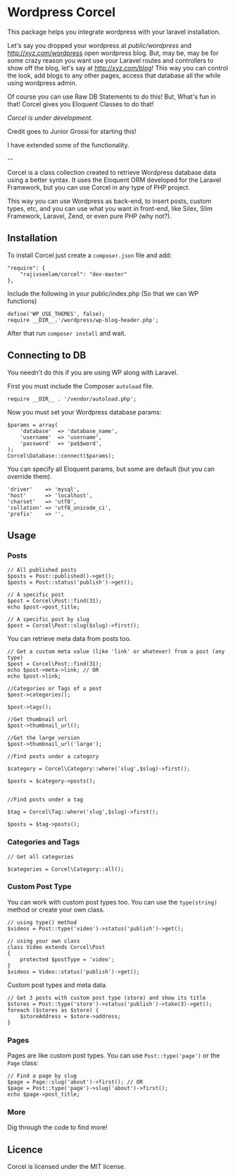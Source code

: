 Wordpress Corcel
================

This package helps you integrate wordpress with your laravel installation.

Let's say you dropped your wordpress at *public/wordpress* and http://xyz.com/wordpress open wordpress blog. But, may be, may be for some crazy reason you want use your Laravel routes and controllers to show off the blog, let's say at http://xyz.com/blog! This way you can control the look, add blogs to any other pages, access that database all the while using wordpress admin.

Of course you can use Raw DB Statements to do this! But, What's fun in that! Corcel gives you Eloquent Classes to do that!

*Corcel is under development.*

Credit goes to Junior Grossi for starting this!

I have extended some of the functionality. 

--

Corcel is a class collection created to retrieve Wordpress database data using a better syntax. It uses the Eloquent ORM developed for the Laravel Framework, but you can use Corcel in any type of PHP project.

This way you can use Wordpress as back-end, to insert posts, custom types, etc, and you can use what you want in front-end, like Silex, Slim Framework, Laravel, Zend, or even pure PHP (why not?).

## Installation

To install Corcel just create a `composer.json` file and add:

    "require": {
        "rajivseelam/corcel": "dev-master"
    },

Include the following in your public/index.php (So that we can WP functions)

    define('WP_USE_THEMES', false);
    require __DIR__.'/wordpress/wp-blog-header.php';

After that run `composer install` and wait.

## Connecting to DB

You needn't do this if you are using WP along with Laravel.

First you must include the Composer `autoload` file.

    require __DIR__ . '/vendor/autoload.php';

Now you must set your Wordpress database params:

    $params = array(
        'database'  => 'database_name',
        'username'  => 'username',
        'password'  => 'pa$$word',
    );
    Corcel\Database::connect($params);

You can specify all Eloquent params, but some are default (but you can override them).

    'driver'    => 'mysql',
    'host'      => 'localhost',
    'charset'   => 'utf8',
    'collation' => 'utf8_unicode_ci',
    'prefix'    => '',

## Usage

### Posts

    // All published posts
    $posts = Post::published()->get();
    $posts = Post::status('publish')->get();

    // A specific post
    $post = Corcel\Post::find(31);
    echo $post->post_title;
    
    // A specific post by slug
    $post = Corcel\Post::slug($slug)->first();

You can retrieve meta data from posts too.

    // Get a custom meta value (like 'link' or whatever) from a post (any type)
    $post = Corcel\Post::find(31);
    echo $post->meta->link; // OR
    echo $post->link;
    
    //Categories or Tags of a post
    $post->categories(); 
    
    $post->tags();
    
    //Get thumbnail url
    $post->thumbnail_url();
    
    //Get the large version
    $post->thumbnail_url('large');
    
    //Find posts under a category
    
    $category = Corcel\Category::where('slug',$slug)->first();

    $posts = $category->posts();
    
        
    //Find posts under a tag
    
    $tag = Corcel\Tag::where('slug',$slug)->first();

    $posts = $tag->posts();

### Categories and Tags

    // Get all categories
    
    $categories = Corcel\Category::all();
    

### Custom Post Type

You can work with custom post types too. You can use the `type(string)` method or create your own class.

    // using type() method
    $videos = Post::type('video')->status('publish')->get();

    // using your own class
    class Video extends Corcel\Post
    {
        protected $postType = 'video';
    }
    $videos = Video::status('publish')->get();

Custom post types and meta data.

    // Get 3 posts with custom post type (store) and show its title
    $stores = Post::type('store')->status('publish')->take(3)->get();
    foreach ($stores as $store) {
        $storeAddress = $store->address;
    }

### Pages

Pages are like custom post types. You can use `Post::type('page')` or the `Page` class:

    // Find a page by slug
    $page = Page::slug('about')->first(); // OR
    $page = Post::type('page')->slug('about')->first();
    echo $page->post_title;

### More

Dig through the code to find more!

## Licence

Corcel is licensed under the MIT license.
